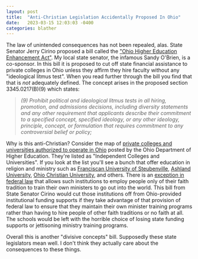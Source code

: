```yaml
---
layout: post
title:  "Anti-Christian Legislation Accidentally Proposed In Ohio"
date:   2023-03-15 12:03:03 -0400
categories: blather
---
```

The law of unintended consequences has not been repealed, alas.  State Senator Jerry Cirino proposed a bill called the ["Ohio Higher Education Enhancement Act"](https://www.legislature.ohio.gov/legislation/135/sb83).  My local state senator, the infamous Sandy O'Brien, is a co-sponsor.  In this bill it is proposed to cut off state financial assistance to private colleges in Ohio unless they affirm they hire faculty without any "ideological litmus test".  When you read further through the bill you find that that is *not* adequately defined.  The concept arises in the proposed section 3345.0217(B)(9) which states:

>*(9) Prohibit political and ideological litmus tests in all hiring, promotion, and admissions decisions, including diversity statements and any other requirement that applicants describe their commitment to a specified concept, specified ideology, or any other ideology, principle, concept, or formulation that requires commitment to any controversial belief or policy;*

Why is this anti-Christian?  Consider the map of [private colleges and universities authorized to operate in Ohio](https://highered.ohio.gov/about/ohios-campuses/map) posted by the Ohio Department of Higher Education.  They're listed as "Independent Colleges and Universities".  If you look at the list you'll see a bunch that offer education in religion and ministry such as [Franciscan University of Steubenville](https://www.franciscan.edu/), [Ashland University](https://www.ashland.edu/), [Ohio Christian University](https://www.ohiochristian.edu/), and others.  There is an [exception in federal law](https://www.eeoc.gov/employers/small-business/hiring-decisions-based-religion) that allows such institutions to employ people only of their faith tradition to train their own ministers to go out into the world.  This bill from State Senator Cirino would cut those institutions off from Ohio-provided institutional funding supports if they take advantage of that provision of federal law to ensure that they maintain their own minister training programs rather than having to hire people of other faith traditions or no faith at all.  The schools would be left with the horrible choice of losing state funding supports or jettisoning ministry training programs.

Overall this is another "divisive concepts" bill.  Supposedly these state legislators mean well.  I don't think they actually care about the consequences to these things.

